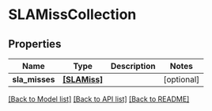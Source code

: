 # SLAMissCollection

## Properties
Name | Type | Description | Notes
------------ | ------------- | ------------- | -------------
**sla_misses** | [**[SLAMiss]**](SLAMiss.md) |  | [optional] 

[[Back to Model list]](../README.md#documentation-for-models) [[Back to API list]](../README.md#documentation-for-api-endpoints) [[Back to README]](../README.md)



